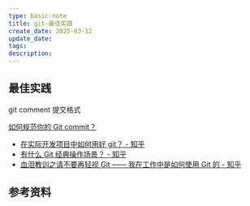 ```yaml
---
type: basic-note
title: git-最佳实践
create_date: 2025-03-12
update_date:
tags:
description:
---
```


## 最佳实践

git comment 提交格式

[如何规范你的 Git commit？](https://zhuanlan.zhihu.com/p/182553920)

- [在实际开发项目中如何用好 git？ - 知乎](https://www.zhihu.com/question/60110166/answer/2561561742)
- [有什么 Git 经典操作场景？ - 知乎](https://www.zhihu.com/question/577630603/answer/2837131423)
- [血泪教训之请不要再轻视 Git —— 我在工作中是如何使用 Git 的 - 知乎](https://zhuanlan.zhihu.com/p/250493093)

## 参考资料
